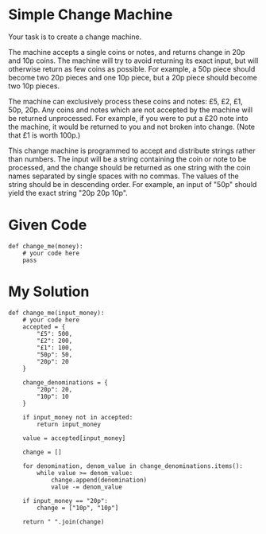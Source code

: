 # Simple Change Machine

Your task is to create a change machine.

The machine accepts a single coins or notes, and returns change in 20p and 10p coins. The machine will try to avoid returning its exact input, but will otherwise return as few coins as possible. For example, a 50p piece should become two 20p pieces and one 10p piece, but a 20p piece should become two 10p pieces.

The machine can exclusively process these coins and notes: £5, £2, £1, 50p, 20p. Any coins and notes which are not accepted by the machine will be returned unprocessed. For example, if you were to put a £20 note into the machine, it would be returned to you and not broken into change. (Note that £1 is worth 100p.)

This change machine is programmed to accept and distribute strings rather than numbers. The input will be a string containing the coin or note to be processed, and the change should be returned as one string with the coin names separated by single spaces with no commas. The values of the string should be in descending order. For example, an input of "50p" should yield the exact string "20p 20p 10p".

# Given Code

```{python}
def change_me(money): 
    # your code here
    pass
```

# My Solution

```{python}
def change_me(input_money):
    # your code here
    accepted = {
        "£5": 500,
        "£2": 200,
        "£1": 100,
        "50p": 50,
        "20p": 20
    }

    change_denominations = {
        "20p": 20,
        "10p": 10
    }

    if input_money not in accepted:
        return input_money  

    value = accepted[input_money]

    change = []
    
    for denomination, denom_value in change_denominations.items():
        while value >= denom_value:
            change.append(denomination)
            value -= denom_value

    if input_money == "20p":
        change = ["10p", "10p"]
    
    return " ".join(change)
```
